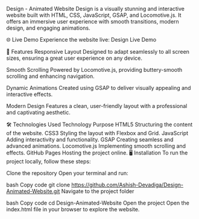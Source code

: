 Design - Animated Website
Design is a visually stunning and interactive website built with HTML, CSS, JavaScript, GSAP, and Locomotive.js. It offers an immersive user experience with smooth transitions, modern design, and engaging animations.

🌐 Live Demo
Experience the website live: Design Live Demo

🚀 Features
Responsive Layout
Designed to adapt seamlessly to all screen sizes, ensuring a great user experience on any device.

Smooth Scrolling
Powered by Locomotive.js, providing buttery-smooth scrolling and enhancing navigation.

Dynamic Animations
Created using GSAP to deliver visually appealing and interactive effects.

Modern Design
Features a clean, user-friendly layout with a professional and captivating aesthetic.

🛠️ Technologies Used
Technology	Purpose
HTML5	Structuring the content of the website.
CSS3	Styling the layout with Flexbox and Grid.
JavaScript	Adding interactivity and functionality.
GSAP	Creating seamless and advanced animations.
Locomotive.js	Implementing smooth scrolling and effects.
GitHub Pages	Hosting the project online.
🖥️ Installation
To run the project locally, follow these steps:

Clone the repository
Open your terminal and run:

bash
Copy code
git clone https://github.com/Ashish-Devadiga/Design-Animated-Website.git
Navigate to the project folder

bash
Copy code
cd Design-Animated-Website
Open the project
Open the index.html file in your browser to explore the website.
